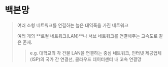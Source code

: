 # 백본망

> 여러 소형 네트워크를 연결하는 높은 대역폭을 가진 네트워크
>
> 여러 개의 **로컬 네트워크(LAN)**나 서브 네트워크를 연결해주는 고속도로 같은 존재.
>
> > e.g. 대학교의 각 건물 LAN을 연결하는 중심 네트워크, 인터넷 제공업체(ISP)의 국가 간 연결선, 클라우드 데이터센터 내 고속 연결망
